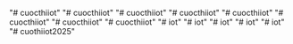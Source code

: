 "# cuocthiiot" 
"# cuocthiiot" 
"# cuocthiiot" 
"# cuocthiiot" 
"# cuocthiiot" 
"# cuocthiiot" 
"# cuocthiiot" 
"# cuocthiiot" 
"# iot" 
"# iot" 
"# iot" 
"# iot" 
"# iot" 
"# cuothiiot2025" 
